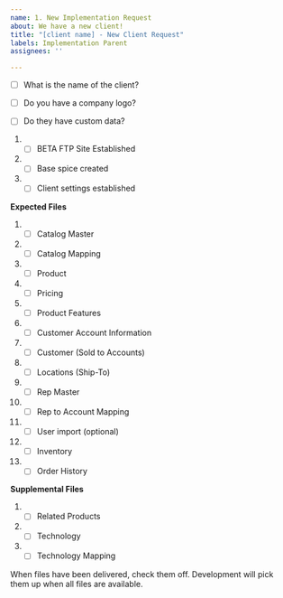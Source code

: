 ```yaml
---
name: 1. New Implementation Request
about: We have a new client!
title: "[client name] - New Client Request"
labels: Implementation Parent
assignees: ''

---
```


- [ ] What is the name of the client? 

- [ ] Do you have a company logo?

- [ ] Do they have custom data?

1. - [ ] BETA FTP Site Established
1. - [ ] Base spice created
1. - [ ] Client settings established

**Expected Files**
1. - [ ] Catalog Master
1. - [ ] Catalog Mapping
1. - [ ] Product 
1. - [ ] Pricing
1. - [ ] Product Features
1. - [ ] Customer Account Information
1. - [ ] Customer (Sold to Accounts)
1. - [ ] Locations (Ship-To)
1. - [ ] Rep Master
1. - [ ] Rep to Account Mapping
1. - [ ] User import (optional)
1. - [ ] Inventory
1. - [ ] Order History

**Supplemental Files**
1. - [ ] Related Products
1. - [ ] Technology
1. - [ ] Technology Mapping

When files have been delivered, check them off. Development will pick them up when all files are available.
